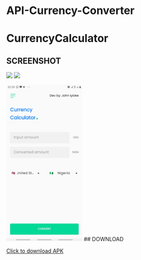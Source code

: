 # API-Currency-Converter 

# CurrencyCalculator

## SCREENSHOT

<img src="https://user-images.githubusercontent.com/39574228/154123660-27bb62f3-3303-4302-af68-681ef041f9bd.jpg" width="200"/> <img src="https://user-images.githubusercontent.com/39574228/154123956-ab26f235-45da-4738-975e-b824799c2c97.jpg" width="200"/>

<img src="https://raw.githubusercontent.com/coder-chibuzo/API-Currency-Converter/master/SCREENSHOTS/Screenshot_20220528-020923_Currency%20Calculator.jpg" width="200"/>
## DOWNLOAD 

<a href="https://github.com/ibrajix/CurrencyCalculator/releases/download/v1.0/currency_calculator.apk">Click to download APK</a>

